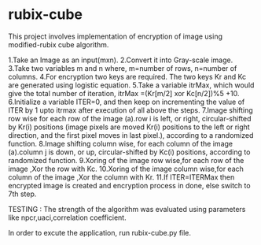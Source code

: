 # rubix-cube

This project involves implementation of encryption of image using modified-rubix cube algorithm.

1.Take an Image as an input(mxn).
2.Convert it into  Gray-scale image.
3.Take two variables m and n where, m=number of rows, n=number of columns.
4.For encryption two keys are required. The two keys Kr and Kc are generated using logistic equation.
5.Take a variable itrMax, which would give the total  number of  iteration, itrMax =(Kr[m/2] xor Kc[n/2])%5 +10.
6.Initialize a variable ITER=0, and then keep on incrementing the value of ITER by 1 upto itrmax after execution of all above the steps.
7.Image shifting row wise for each row of the image 
        (a).row i is left, or right, circular-shifted by Kr(i) positions (image pixels are moved Kr(i) positions to the left or right direction, and the first pixel moves in last pixel.), according to a randomized function.
8.Image shifting column wise, for each column of the image
        (a).column j is down, or up, circular-shifted by Kc(i) positions, according to randomized function.
9.Xoring of the image row wise,for each row of the image ,Xor the row with Kc.
10.Xoring of the image column wise,for each column of the image ,Xor the column with Kr.
11.If ITER=ITERMax then encrypted image is created and encryption process in done, else switch to 7th step.

TESTING : 
  The strength of the algorithm was evaluated using parameters like npcr,uaci,correlation coefficient.
 
In order to excute the application, run rubix-cube.py file.

